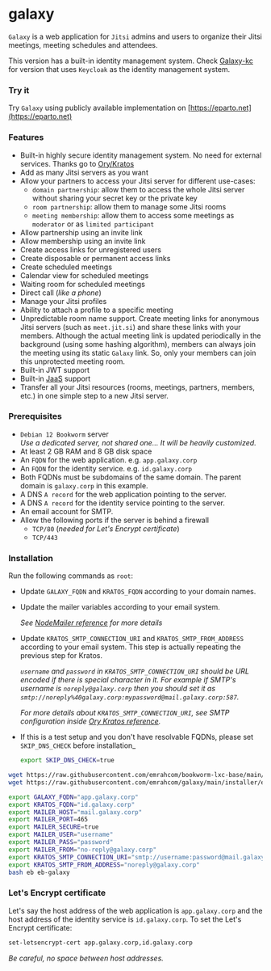 # galaxy

`Galaxy` is a web application for `Jitsi` admins and users to organize their
Jitsi meetings, meeting schedules and attendees.

This version has a built-in identity management system. Check
[Galaxy-kc](https://github.com/emrahcom/galaxy-kc) for version that uses
`Keycloak` as the identity management system.

### Try it

Try `Galaxy` using publicly available implementation on
[https://eparto.net](https://eparto.net)

### Features

- Built-in highly secure identity management system. No need for external
  services. Thanks go to [Ory/Kratos](https://github.com/ory/kratos)
- Add as many Jitsi servers as you want
- Allow your partners to access your Jitsi server for different use-cases:
  - `domain partnership`: allow them to access the whole Jitsi server without
    sharing your secret key or the private key
  - `room partnership`: allow them to manage some Jitsi rooms
  - `meeting membership`: allow them to access some meetings as `moderator` or
    as `limited participant`
- Allow partnership using an invite link
- Allow membership using an invite link
- Create access links for unregistered users
- Create disposable or permanent access links
- Create scheduled meetings
- Calendar view for scheduled meetings
- Waiting room for scheduled meetings
- Direct call (_like a phone_)
- Manage your Jitsi profiles
- Ability to attach a profile to a specific meeting
- Unpredictable room name support. Create meeting links for anonymous Jitsi
  servers (such as `meet.jit.si`) and share these links with your members.
  Although the actual meeting link is updated periodically in the background
  (using some hashing algorithm), members can always join the meeting using its
  static `Galaxy` link. So, only your members can join this unprotected meeting
  room.
- Built-in JWT support
- Built-in [JaaS](https://jaas.8x8.vc) support
- Transfer all your Jitsi resources (rooms, meetings, partners, members, etc.)
  in one simple step to a new Jitsi server.

### Prerequisites

- `Debian 12 Bookworm` server\
  _Use a dedicated server, not shared one... It will be heavily customized._
- At least 2 GB RAM and 8 GB disk space
- An `FQDN` for the web application. e.g. `app.galaxy.corp`
- An `FQDN` for the identity service. e.g. `id.galaxy.corp`
- Both FQDNs must be subdomains of the same domain. The parent domain is
  `galaxy.corp` in this example.
- A DNS `A record` for the web application pointing to the server.
- A DNS `A record` for the identity service pointing to the server.
- An email account for SMTP.
- Allow the following ports if the server is behind a firewall
  - `TCP/80` (_needed for Let's Encrypt certificate_)
  - `TCP/443`

### Installation

Run the following commands as `root`:

- Update `GALAXY_FQDN` and `KRATOS_FQDN` according to your domain names.

- Update the mailer variables according to your email system.

  _See [NodeMailer reference](https://nodemailer.com/smtp/) for more details_

- Update `KRATOS_SMTP_CONNECTION_URI` and `KRATOS_SMTP_FROM_ADDRESS` according
  to your email system. This step is actually repeating the previous step for
  Kratos.

  _`username` and `password` in `KRATOS_SMTP_CONNECTION_URI` should be URL
  encoded if there is special character in it. For example if SMTP's username is
  `noreply@galaxy.corp` then you should set it as
  `smtp://noreply%40galaxy.corp:mypassword@mail.galaxy.corp:587`._

  _For more details about `KRATOS_SMTP_CONNECTION_URI`, see SMTP configuration
  inside
  [Ory Kratos reference](https://www.ory.sh/docs/kratos/reference/configuration)._

- If this is a test setup and you don't have resolvable FQDNs, please set
  `SKIP_DNS_CHECK` before installation_

  ```bash
  export SKIP_DNS_CHECK=true
  ```

```bash
wget https://raw.githubusercontent.com/emrahcom/bookworm-lxc-base/main/installer/eb
wget https://raw.githubusercontent.com/emrahcom/galaxy/main/installer/eb-galaxy.conf

export GALAXY_FQDN="app.galaxy.corp"
export KRATOS_FQDN="id.galaxy.corp"
export MAILER_HOST="mail.galaxy.corp"
export MAILER_PORT=465
export MAILER_SECURE=true
export MAILER_USER="username"
export MAILER_PASS="password"
export MAILER_FROM="no-reply@galaxy.corp"
export KRATOS_SMTP_CONNECTION_URI="smtp://username:password@mail.galaxy.corp:587"
export KRATOS_SMTP_FROM_ADDRESS="noreply@galaxy.corp"
bash eb eb-galaxy
```

### Let's Encrypt certificate

Let's say the host address of the web application is `app.galaxy.corp` and the
host address of the identity service is `id.galaxy.corp`. To set the Let's
Encrypt certificate:

```bash
set-letsencrypt-cert app.galaxy.corp,id.galaxy.corp
```

_Be careful, no space between host addresses._

